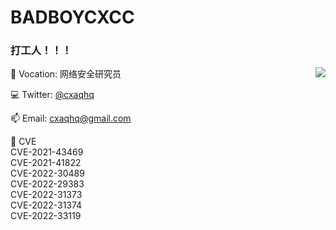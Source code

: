 # BADBOYCXCC 

### 打工人！！！


<img align="right" src="https://github-readme-stats.vercel.app/api?username=badboycxcc&count_private=true&show_icons=true&hide=prs&theme=radical" />

📖 Vocation: 网络安全研究员

💻 Twitter: [@cxaqhq](https://twitter.com/cxaqhq)

📫 Email: cxaqhq@gmail.com

🎉 CVE  
CVE-2021-43469  
CVE-2021-41822  
CVE-2022-30489  
CVE-2022-29383  
CVE-2022-31373  
CVE-2022-31374  
CVE-2022-33119  
